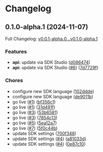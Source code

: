 # Changelog

## 0.1.0-alpha.1 (2024-11-07)

Full Changelog: [v0.0.1-alpha.0...v0.1.0-alpha.1](https://github.com/srt0422/morpheus-marketplace-go/compare/v0.0.1-alpha.0...v0.1.0-alpha.1)

### Features

* **api:** update via SDK Studio ([d086474](https://github.com/srt0422/morpheus-marketplace-go/commit/d0864748a3d3731acba10e5c2de1d25c4e5a598e))
* **api:** update via SDK Studio ([#6](https://github.com/srt0422/morpheus-marketplace-go/issues/6)) ([7d7729f](https://github.com/srt0422/morpheus-marketplace-go/commit/7d7729fcb84ab9626995cbe295dffa85df062909))


### Chores

* configure new SDK language ([102ddde](https://github.com/srt0422/morpheus-marketplace-go/commit/102ddde17b8b14cda23c20500c4f376af8882973))
* configure new SDK language ([de9011b](https://github.com/srt0422/morpheus-marketplace-go/commit/de9011ba65d2cbdec42697de3ecd0b6a90fd5540))
* go live ([#1](https://github.com/srt0422/morpheus-marketplace-go/issues/1)) ([bf356c1](https://github.com/srt0422/morpheus-marketplace-go/commit/bf356c17fe0fd9427d3f8d012c34a8208388b577))
* go live ([#1](https://github.com/srt0422/morpheus-marketplace-go/issues/1)) ([31d491f](https://github.com/srt0422/morpheus-marketplace-go/commit/31d491f5735078052c29c275c716149a7655afab))
* go live ([#3](https://github.com/srt0422/morpheus-marketplace-go/issues/3)) ([53b6581](https://github.com/srt0422/morpheus-marketplace-go/commit/53b65819c7bbc3463df83c018242dccb129b1710))
* go live ([#3](https://github.com/srt0422/morpheus-marketplace-go/issues/3)) ([7854c13](https://github.com/srt0422/morpheus-marketplace-go/commit/7854c130df0eb7526daaceb08ca566a73e7df1f2))
* go live ([#5](https://github.com/srt0422/morpheus-marketplace-go/issues/5)) ([5ea12a7](https://github.com/srt0422/morpheus-marketplace-go/commit/5ea12a7a3903f76bdca29c9c04bc07ffd157c2cc))
* go live ([#7](https://github.com/srt0422/morpheus-marketplace-go/issues/7)) ([5f0c44b](https://github.com/srt0422/morpheus-marketplace-go/commit/5f0c44ba0b3f42aa8920e1cf44276f2b761e370a))
* update SDK settings ([700f348](https://github.com/srt0422/morpheus-marketplace-go/commit/700f348f4e2d6680ed7521a179743285de739ab1))
* update SDK settings ([#4](https://github.com/srt0422/morpheus-marketplace-go/issues/4)) ([a81033d](https://github.com/srt0422/morpheus-marketplace-go/commit/a81033d55d4be24aa1f5f7757444b8e2da8b3b53))
* update SDK settings ([#4](https://github.com/srt0422/morpheus-marketplace-go/issues/4)) ([0e87c10](https://github.com/srt0422/morpheus-marketplace-go/commit/0e87c100d4cf559ee120c446c4c52e43b891bd18))
